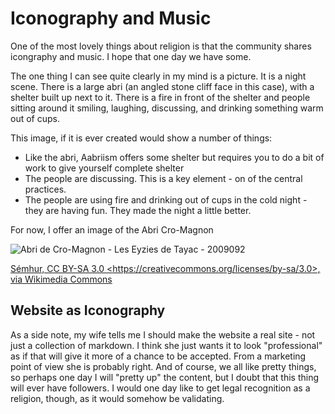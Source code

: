 # Iconography and Music

One of the most lovely things about religion is that the community shares icongraphy and music.  I hope that one day we have some.

The one thing I can see quite clearly in my mind is a picture.  It is a night scene.  There is a large abri (an angled stone cliff face in this case), with a shelter built up next to it.  There is a fire in front of the shelter and people sitting around it smiling, laughing, discussing, and drinking something warm out of cups.

This image, if it is ever created would show a number of things:  
* Like the abri, Aabriism offers some shelter but requires you to do a bit of work to give yourself complete shelter
* The people are discussing.  This is a key element - on of the central practices.
* The people are using fire and drinking out of cups in the cold night - they are having fun.  They made the night a little better.

For now, I offer an image of the Abri Cro-Magnon

![Abri de Cro-Magnon - Les Eyzies de Tayac - 2009092](https://upload.wikimedia.org/wikipedia/commons/thumb/c/c9/Abri_de_Cro-Magnon_-_Les_Eyzies_de_Tayac_-_20090925.jpg/512px-Abri_de_Cro-Magnon_-_Les_Eyzies_de_Tayac_-_20090925.jpg "Abri de Cro-Magnon - Les Eyzies de Tayac - 20090925") 

[Sémhur, CC BY-SA 3.0 &lt;https://creativecommons.org/licenses/by-sa/3.0&gt;, via Wikimedia Commons](https://commons.wikimedia.org/wiki/File:Abri_de_Cro-Magnon_-_Les_Eyzies_de_Tayac_-_20090925.jpg)


## Website as Iconography
As a side note, my wife tells me I should make the website a real site - not just a collection of markdown.  I think she just wants it to look "professional" as if that will give it more of a chance to be accepted.   From a marketing point of view she is probably right.  And of course, we all like pretty things, so perhaps one day I will "pretty up" the content, but I doubt that this thing will ever have followers.  I would one day like to get legal recognition as a religion, though, as it would somehow be validating.